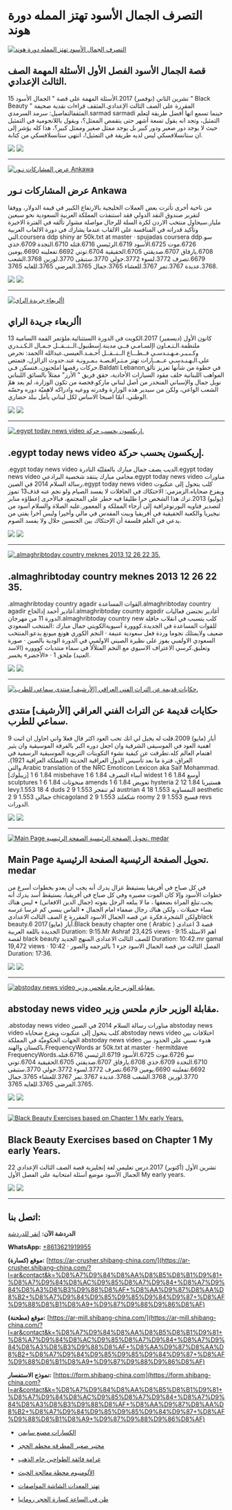 # التصرف الجمال الأسود تهتز الممله دورة هوند

<a href="https://swt.shibang-china.com/?l=ar&img&k=%D8%A7%D9%84%D8%AA%D8%B5%D8%B1%D9%81+%D8%A7%D9%84%D8%AC%D9%85%D8%A7%D9%84+%D8%A7%D9%84%D8%A3%D8%B3%D9%88%D8%AF+%D8%AA%D9%87%D8%AA%D8%B2+%D8%A7%D9%84%D9%85%D9%85%D9%84%D9%87+%D8%AF%D9%88%D8%B1%D8%A9+%D9%87%D9%88%D9%86%D8%AF" target="_blank">![التصرف الجمال الأسود تهتز الممله دورة هوند](http://static.shibang-china.com/all-800x300/1260.jpg)</a>

## قصة الجمال الأسود الفصل الأول الأسئلة المهمة الصف الثالث الإعدادي.
15 تشرين الثاني (نوفمبر) 2017.الأسئلة المهمة على قصة &quot; الجمال الأسود &quot; Black Beauty &quot; المقررة على الصف الثالث الإعدادي.المثقف قراءات نقدية صحيفة المثقفالتفاصيل: سرمد السرمدي.sarmad sarmadi حينما تسمع انها أفضل طريقة لتعلم التمثيل، وتجد انه يقول تسعة أشهر حتى يتقمص الممثل؟، ويقول باللانجومية في التمثيل حيث لا يوجد دور صغير ودور كبير بل يوجد ممثل صغير وممثل كبير؟، هذا كله يؤشر إلى ان ستانسلافسكي ليس لديه طريقة في التمثيل!، انتهى ستانسلافسكي من كتابة.


<a href="https://whatsapp.shibangsoft.com/WhatsApp.php" target="_blank" title="WhatsApp">![](http://static.shibang-china.com/icon/whatsapp.png)</a> <a href="https://swt.shibang-china.com/?l=ar&icon&k=%D8%A7%D9%84%D8%AA%D8%B5%D8%B1%D9%81+%D8%A7%D9%84%D8%AC%D9%85%D8%A7%D9%84+%D8%A7%D9%84%D8%A3%D8%B3%D9%88%D8%AF+%D8%AA%D9%87%D8%AA%D8%B2+%D8%A7%D9%84%D9%85%D9%85%D9%84%D9%87+%D8%AF%D9%88%D8%B1%D8%A9+%D9%87%D9%88%D9%86%D8%AF" target="_blank">![](http://static.shibang-china.com/icon/chat-ar.png)</a>

---

<a href="https://swt.shibang-china.com/?l=ar&img&k=%D8%A7%D9%84%D8%AA%D8%B5%D8%B1%D9%81+%D8%A7%D9%84%D8%AC%D9%85%D8%A7%D9%84+%D8%A7%D9%84%D8%A3%D8%B3%D9%88%D8%AF+%D8%AA%D9%87%D8%AA%D8%B2+%D8%A7%D9%84%D9%85%D9%85%D9%84%D9%87+%D8%AF%D9%88%D8%B1%D8%A9+%D9%87%D9%88%D9%86%D8%AF" target="_blank">![عرض المشاركات نـور Ankawa](http://static.shibang-china.com/all-800x300/1208.jpg)</a>

## عرض المشاركات نـور Ankawa
من ناحية أخرى تأثرت بعض العملات الخليجية بالارتفاع الكبير في قيمة الدولار، ووفقا لتقرير صندوق النقد الدولي فقد استنفذت المملكة العربية السعودية نحو سبعين مليار.سيحاول منتخب الاردن لكرة السلة للرجال مواصلة مشوار تألقه في الفترة الاخيرة وتأكيد قدراته في المنافسة على الالقاب عندما يشارك في دورة الالعاب العربية التي.coursera ddp shiny ar 50k.txt at master · spujadas coursera ddp.سو 6726.موت 6725.الأسود 6719.الرئيسي 6716.قتله 6710.النجدة 6709.خذي 6708.يارفاق 6707.صديقتي 6705.الحقيقية 6704.توني 6692.تفعلينه 6690.يومين 6679.تصرف 3772.لسوء 3772.جولي 3770.ستبقى 3770.لورين 3768.الشعب 3768.عديدة 3767.تمر 3767.للعشاء 3765.جمال 3765.المرضى 3765.للغايه 3765.


<a href="https://whatsapp.shibangsoft.com/WhatsApp.php" target="_blank" title="WhatsApp">![](http://static.shibang-china.com/icon/whatsapp.png)</a> <a href="https://swt.shibang-china.com/?l=ar&icon&k=%D8%A7%D9%84%D8%AA%D8%B5%D8%B1%D9%81+%D8%A7%D9%84%D8%AC%D9%85%D8%A7%D9%84+%D8%A7%D9%84%D8%A3%D8%B3%D9%88%D8%AF+%D8%AA%D9%87%D8%AA%D8%B2+%D8%A7%D9%84%D9%85%D9%85%D9%84%D9%87+%D8%AF%D9%88%D8%B1%D8%A9+%D9%87%D9%88%D9%86%D8%AF" target="_blank">![](http://static.shibang-china.com/icon/chat-ar.png)</a>

---

<a href="https://swt.shibang-china.com/?l=ar&img&k=%D8%A7%D9%84%D8%AA%D8%B5%D8%B1%D9%81+%D8%A7%D9%84%D8%AC%D9%85%D8%A7%D9%84+%D8%A7%D9%84%D8%A3%D8%B3%D9%88%D8%AF+%D8%AA%D9%87%D8%AA%D8%B2+%D8%A7%D9%84%D9%85%D9%85%D9%84%D9%87+%D8%AF%D9%88%D8%B1%D8%A9+%D9%87%D9%88%D9%86%D8%AF" target="_blank">![األربعاء جريدة الراي](http://static.shibang-china.com/all-800x300/1083.jpg)</a>

## األربعاء جريدة الراي
13 كانون الأول (ديسمبر) 2017.الكويت في الدورة االستثنائية.ملؤتمر القمة االسامية ملنظمة.الـتـعـاون اإلسـامـي فــي مدينة.إسطنبول.الــنــقــل جـمـال الـكـنـدري وكـبـيـر.مـهـنـدسـي قــطـــاع الــنــقــل أحـمـد.العيسى.عبدالله األحمد: نحرص على.الـهـنـدسـي عــمــارات تهتز مـتـراقـصـة بـمـرونـة عند.حدوث الزالزل، فتمتص حركات رقصها املجنون،.فتسكن فـي.Baldati Lebanonفي خطوة من شأنها تعزيز تألق المواهب اللبنانية خلف مقود السيارات الأحادية، حقق فريق &quot; الأرز&quot; ممثلاً بالسائق اللبناني نويل جمال والإسباني المنحدر من أصل لبناني ماركو.فحصة من تكون الوزارة، لم يعد همّ الشعب الواعي، ولكن من سيدير هذه الوزارة وقدرته ووعيه وادراكه لاهميّة دوره وحسّه الوطني، انمّا اصبحا الاساس لكل لبناني يأمل ببلد حضاري.


<a href="https://whatsapp.shibangsoft.com/WhatsApp.php" target="_blank" title="WhatsApp">![](http://static.shibang-china.com/icon/whatsapp.png)</a> <a href="https://swt.shibang-china.com/?l=ar&icon&k=%D8%A7%D9%84%D8%AA%D8%B5%D8%B1%D9%81+%D8%A7%D9%84%D8%AC%D9%85%D8%A7%D9%84+%D8%A7%D9%84%D8%A3%D8%B3%D9%88%D8%AF+%D8%AA%D9%87%D8%AA%D8%B2+%D8%A7%D9%84%D9%85%D9%85%D9%84%D9%87+%D8%AF%D9%88%D8%B1%D8%A9+%D9%87%D9%88%D9%86%D8%AF" target="_blank">![](http://static.shibang-china.com/icon/chat-ar.png)</a>

---

<a href="https://swt.shibang-china.com/?l=ar&img&k=%D8%A7%D9%84%D8%AA%D8%B5%D8%B1%D9%81+%D8%A7%D9%84%D8%AC%D9%85%D8%A7%D9%84+%D8%A7%D9%84%D8%A3%D8%B3%D9%88%D8%AF+%D8%AA%D9%87%D8%AA%D8%B2+%D8%A7%D9%84%D9%85%D9%85%D9%84%D9%87+%D8%AF%D9%88%D8%B1%D8%A9+%D9%87%D9%88%D9%86%D8%AF" target="_blank">![.egypt today news video إريكسون يحسب حركة.](http://static.shibang-china.com/all-800x300/1060.jpg)</a>

## .egypt today news video إريكسون يحسب حركة.
.egypt today news video الديب يصف جمال مبارك بالعقليّة النادرة.egypt today news video محامي مبارك ينتقد شخصية البرادعي.egypt today news video مناورات رسالة السلام 2014 في الصين.egypt today news video كلب يتحول إلى عنكبوت ويفزع ضحاياه.الزمزمي: الاحتكاك في الحافلات لا يفسد الصيام ولو نجم عنه قذف13 تموز (يوليو) 2013.ترك هذا الشخص حرا طليقا فيه خطر على المجتمع، فبالأحرى إعطاؤه منابر لتصدير فتاويه البورنوغرافية إلى أرجاء المملكة و المعمور.عليه الصلاة والسلام أسود من نيجيريا والكعبة الحقيقية في أفريقيا وبيت المقدس في مالي وأخيرا وليس آخرا يفتي من يدعي في العلم فلسفة أن الإحتكاك بين الجنسين حلال ولا يفسد الصوم.


<a href="https://whatsapp.shibangsoft.com/WhatsApp.php" target="_blank" title="WhatsApp">![](http://static.shibang-china.com/icon/whatsapp.png)</a> <a href="https://swt.shibang-china.com/?l=ar&icon&k=%D8%A7%D9%84%D8%AA%D8%B5%D8%B1%D9%81+%D8%A7%D9%84%D8%AC%D9%85%D8%A7%D9%84+%D8%A7%D9%84%D8%A3%D8%B3%D9%88%D8%AF+%D8%AA%D9%87%D8%AA%D8%B2+%D8%A7%D9%84%D9%85%D9%85%D9%84%D9%87+%D8%AF%D9%88%D8%B1%D8%A9+%D9%87%D9%88%D9%86%D8%AF" target="_blank">![](http://static.shibang-china.com/icon/chat-ar.png)</a>

---

<a href="https://swt.shibang-china.com/?l=ar&img&k=%D8%A7%D9%84%D8%AA%D8%B5%D8%B1%D9%81+%D8%A7%D9%84%D8%AC%D9%85%D8%A7%D9%84+%D8%A7%D9%84%D8%A3%D8%B3%D9%88%D8%AF+%D8%AA%D9%87%D8%AA%D8%B2+%D8%A7%D9%84%D9%85%D9%85%D9%84%D9%87+%D8%AF%D9%88%D8%B1%D8%A9+%D9%87%D9%88%D9%86%D8%AF" target="_blank">![.almaghribtoday country meknes 2013 12 26 22 35.](http://static.shibang-china.com/all-800x300/204.jpg)</a>

## .almaghribtoday country meknes 2013 12 26 22 35.
.almaghribtoday country agadir القوات المساعدة.almaghribtoday country agadir أغادير أحمد إدالحاج.almaghribtoday country agadir أغادير تحتضن فعاليات الدورة 11 من مهرجان.almaghribtoday country new كلب يتسبب في انقلاب حافلة للقوات المساعدة في الجديدة.كووورة آسيويةالكويتي جمال مبارك :المنتخب السعودي ضعيف ولايمتلك نجوما وردة فعل سعودية عنيفة &middot; النجم الكوري هونغ ميونغ يدعو.المنتخب السعودي الاولمبي يفوز على نظيرة الصيني الاولمبي في الدورة الودية بالصين &middot;  صورة وتعليق.كرسي الاعتراف الاسيوي مع النجم المتلألأ في سماء منتديات كوووره (الاسد العنيد) ملحق 1 &middot; «الأخضر» يخسر.


<a href="https://whatsapp.shibangsoft.com/WhatsApp.php" target="_blank" title="WhatsApp">![](http://static.shibang-china.com/icon/whatsapp.png)</a> <a href="https://swt.shibang-china.com/?l=ar&icon&k=%D8%A7%D9%84%D8%AA%D8%B5%D8%B1%D9%81+%D8%A7%D9%84%D8%AC%D9%85%D8%A7%D9%84+%D8%A7%D9%84%D8%A3%D8%B3%D9%88%D8%AF+%D8%AA%D9%87%D8%AA%D8%B2+%D8%A7%D9%84%D9%85%D9%85%D9%84%D9%87+%D8%AF%D9%88%D8%B1%D8%A9+%D9%87%D9%88%D9%86%D8%AF" target="_blank">![](http://static.shibang-china.com/icon/chat-ar.png)</a>

---

<a href="https://swt.shibang-china.com/?l=ar&img&k=%D8%A7%D9%84%D8%AA%D8%B5%D8%B1%D9%81+%D8%A7%D9%84%D8%AC%D9%85%D8%A7%D9%84+%D8%A7%D9%84%D8%A3%D8%B3%D9%88%D8%AF+%D8%AA%D9%87%D8%AA%D8%B2+%D8%A7%D9%84%D9%85%D9%85%D9%84%D9%87+%D8%AF%D9%88%D8%B1%D8%A9+%D9%87%D9%88%D9%86%D8%AF" target="_blank">![حكايات قديمة عن التراث الفني العراقي [الأرشيف] منتدى سماعي للطرب.](http://static.shibang-china.com/all-800x300/790.jpg)</a>

## حكايات قديمة عن التراث الفني العراقي [الأرشيف] منتدى سماعي للطرب.
9 أيار (مايو) 2009.قلت له يخيل لي انك تحب العود اكثر قال فعلا واني احاول ان اثبت اهمية العود في الموسيقى الشرقية وان اجعل دوره اكبر بالفرقة الموسيقية وان يثير اهتمام العالم كله.تطرقت عن كيفية نشوء التكوينات التربوية الموسيقية الرسمية في العراق، فترة ما بعد تأسيس الدول العراقية الحديثة (المملكة العراقية 1921)، والتي.Arabic translation of the NRC Emoticon Lexicon aka Saif Mohammad.[زيبلوك] 1.84 6 1 misbehave أساء التصرف 1.84 6 1 widest أوسع 1.84 6 1 sculptures منحوتات 1.84 6 1 amends تعويض 1.84 6 1 hysteria هستيريا 1.84 12 2 levy.1.553 18 4 duds لم تنفجر 1.553 9 2 austrian النمساوية 1.553 18 4 aesthetic جمالي 1.553 9 2 chicagoland شكغلند 1.553 9 2 roomy فسيح 1.553 9 2 revs الدورات.


<a href="https://whatsapp.shibangsoft.com/WhatsApp.php" target="_blank" title="WhatsApp">![](http://static.shibang-china.com/icon/whatsapp.png)</a> <a href="https://swt.shibang-china.com/?l=ar&icon&k=%D8%A7%D9%84%D8%AA%D8%B5%D8%B1%D9%81+%D8%A7%D9%84%D8%AC%D9%85%D8%A7%D9%84+%D8%A7%D9%84%D8%A3%D8%B3%D9%88%D8%AF+%D8%AA%D9%87%D8%AA%D8%B2+%D8%A7%D9%84%D9%85%D9%85%D9%84%D9%87+%D8%AF%D9%88%D8%B1%D8%A9+%D9%87%D9%88%D9%86%D8%AF" target="_blank">![](http://static.shibang-china.com/icon/chat-ar.png)</a>

---

<a href="https://swt.shibang-china.com/?l=ar&img&k=%D8%A7%D9%84%D8%AA%D8%B5%D8%B1%D9%81+%D8%A7%D9%84%D8%AC%D9%85%D8%A7%D9%84+%D8%A7%D9%84%D8%A3%D8%B3%D9%88%D8%AF+%D8%AA%D9%87%D8%AA%D8%B2+%D8%A7%D9%84%D9%85%D9%85%D9%84%D9%87+%D8%AF%D9%88%D8%B1%D8%A9+%D9%87%D9%88%D9%86%D8%AF" target="_blank">![Main Page تحويل الصفحة الرئيسية الصفحة الرئيسية. medar](http://static.shibang-china.com/all-800x300/1450.jpg)</a>

## Main Page تحويل الصفحة الرئيسية الصفحة الرئيسية. medar
في كل صباح في أفريقيا يستيقظ غزال يدرك أنه يجب أن يعدو بخطوات أسرع من خطوات الأسود وإلا كان الموت مصيره وفي كل صباح في أفريقيا، يستيقظ أسد يدرك أنه يجب.تبلغ المراة بضعفها ، ما لا يبلغه الرجل بقوته (جمال الدين الافغانى) • ليس هناك نساء جميلات ، ولكن هناك رجال ضعفاء امام الجمال • الفاس ينسي كم غرسا غرسه ولكن الشجرة.فكرة عن قصه الجمال الاسود المقررة ع الصف الثالث الاعدادىblack beauty.6 أيار (مايو) 2017.Black beauty chapter one ( Arabic ) قصة 3 اعدادى الجديدة باللغة العربية Duration: 9:15.Mr Ashraf 23,425 views &middot; 9:15.اهم الاسئلة لقصة black beauty للصف الثالث الاعدادى المنهج الجديد Duration: 10:42.mr gamal 19,472 views &middot; 10:42 &middot; الفصل الثالث من قصة الجمال الاسود جزء 1 بالترجمه والصور Duration: 17:36.


<a href="https://whatsapp.shibangsoft.com/WhatsApp.php" target="_blank" title="WhatsApp">![](http://static.shibang-china.com/icon/whatsapp.png)</a> <a href="https://swt.shibang-china.com/?l=ar&icon&k=%D8%A7%D9%84%D8%AA%D8%B5%D8%B1%D9%81+%D8%A7%D9%84%D8%AC%D9%85%D8%A7%D9%84+%D8%A7%D9%84%D8%A3%D8%B3%D9%88%D8%AF+%D8%AA%D9%87%D8%AA%D8%B2+%D8%A7%D9%84%D9%85%D9%85%D9%84%D9%87+%D8%AF%D9%88%D8%B1%D8%A9+%D9%87%D9%88%D9%86%D8%AF" target="_blank">![](http://static.shibang-china.com/icon/chat-ar.png)</a>

---

<a href="https://swt.shibang-china.com/?l=ar&img&k=%D8%A7%D9%84%D8%AA%D8%B5%D8%B1%D9%81+%D8%A7%D9%84%D8%AC%D9%85%D8%A7%D9%84+%D8%A7%D9%84%D8%A3%D8%B3%D9%88%D8%AF+%D8%AA%D9%87%D8%AA%D8%B2+%D8%A7%D9%84%D9%85%D9%85%D9%84%D9%87+%D8%AF%D9%88%D8%B1%D8%A9+%D9%87%D9%88%D9%86%D8%AF" target="_blank">![abstoday news video مقابلة الوزير حازم ملحس وزير.](http://static.shibang-china.com/all-800x300/783.jpg)</a>

## abstoday news video مقابلة الوزير حازم ملحس وزير.
.abstoday news video مناورات رسالة السلام 2014 في الصين abstoday news video كلب يتحول إلى عنكبوت ويفزع ضحاياه.abstoday news video اختلافات بين الجهات الحكوميَّة في المملكة abstoday news video هدوء نسبي على الحدود بين باكستان والهند.FrequencyWords ar 50k.txt at master · hermitdave FrequencyWords.سو 6726.موت 6725.الأسود 6719.الرئيسي 6716.قتله 6710.النجدة 6709.خذي 6708.يارفاق 6707.صديقتي 6705.الحقيقية 6704.توني 6692.تفعلينه 6690.يومين 6679.تصرف 3772.لسوء 3772.جولي 3770.ستبقى 3770.لورين 3768.الشعب 3768.عديدة 3767.تمر 3767.للعشاء 3765.جمال 3765.المرضى 3765.للغايه 3765.


<a href="https://whatsapp.shibangsoft.com/WhatsApp.php" target="_blank" title="WhatsApp">![](http://static.shibang-china.com/icon/whatsapp.png)</a> <a href="https://swt.shibang-china.com/?l=ar&icon&k=%D8%A7%D9%84%D8%AA%D8%B5%D8%B1%D9%81+%D8%A7%D9%84%D8%AC%D9%85%D8%A7%D9%84+%D8%A7%D9%84%D8%A3%D8%B3%D9%88%D8%AF+%D8%AA%D9%87%D8%AA%D8%B2+%D8%A7%D9%84%D9%85%D9%85%D9%84%D9%87+%D8%AF%D9%88%D8%B1%D8%A9+%D9%87%D9%88%D9%86%D8%AF" target="_blank">![](http://static.shibang-china.com/icon/chat-ar.png)</a>

---

<a href="https://swt.shibang-china.com/?l=ar&img&k=%D8%A7%D9%84%D8%AA%D8%B5%D8%B1%D9%81+%D8%A7%D9%84%D8%AC%D9%85%D8%A7%D9%84+%D8%A7%D9%84%D8%A3%D8%B3%D9%88%D8%AF+%D8%AA%D9%87%D8%AA%D8%B2+%D8%A7%D9%84%D9%85%D9%85%D9%84%D9%87+%D8%AF%D9%88%D8%B1%D8%A9+%D9%87%D9%88%D9%86%D8%AF" target="_blank">![Black Beauty Exercises based on Chapter 1 My early Years.](http://static.shibang-china.com/all-800x300/1354.jpg)</a>

## Black Beauty Exercises based on Chapter 1 My early Years.
22 تشرين الأول (أكتوبر) 2017.درس تعليمي لغة إنجليزية قصة الصف الثالث الإعدادي الجمال الأسود موضع أسئلة امتحانية على الفصل الأول My early years.

<a href="https://whatsapp.shibangsoft.com/WhatsApp.php" target="_blank" title="WhatsApp">![](http://static.shibang-china.com/icon/whatsapp.png)</a> <a href="https://swt.shibang-china.com/?l=ar&icon&k=%D8%A7%D9%84%D8%AA%D8%B5%D8%B1%D9%81+%D8%A7%D9%84%D8%AC%D9%85%D8%A7%D9%84+%D8%A7%D9%84%D8%A3%D8%B3%D9%88%D8%AF+%D8%AA%D9%87%D8%AA%D8%B2+%D8%A7%D9%84%D9%85%D9%85%D9%84%D9%87+%D8%AF%D9%88%D8%B1%D8%A9+%D9%87%D9%88%D9%86%D8%AF" target="_blank">![](http://static.shibang-china.com/icon/chat-ar.png)</a>

---
## اتصل بنا:

**الدردشة الآن:** [انقر للدردشة](https://swt.shibang-china.com?l=ar&contact&k=%D8%A7%D9%84%D8%AA%D8%B5%D8%B1%D9%81+%D8%A7%D9%84%D8%AC%D9%85%D8%A7%D9%84+%D8%A7%D9%84%D8%A3%D8%B3%D9%88%D8%AF+%D8%AA%D9%87%D8%AA%D8%B2+%D8%A7%D9%84%D9%85%D9%85%D9%84%D9%87+%D8%AF%D9%88%D8%B1%D8%A9+%D9%87%D9%88%D9%86%D8%AF)

**WhatsApp:**  [+8613621919955](https://whatsapp.shibangsoft.com/WhatsApp.php)

**موقع (كسارة):** [https://ar-crusher.shibang-china.com/](https://ar-crusher.shibang-china.com/?l=ar&contact&k=%D8%A7%D9%84%D8%AA%D8%B5%D8%B1%D9%81+%D8%A7%D9%84%D8%AC%D9%85%D8%A7%D9%84+%D8%A7%D9%84%D8%A3%D8%B3%D9%88%D8%AF+%D8%AA%D9%87%D8%AA%D8%B2+%D8%A7%D9%84%D9%85%D9%85%D9%84%D9%87+%D8%AF%D9%88%D8%B1%D8%A9+%D9%87%D9%88%D9%86%D8%AF)

**موقع (مطحنة):** [https://ar-mill.shibang-china.com/](https://ar-mill.shibang-china.com/?l=ar&contact&k=%D8%A7%D9%84%D8%AA%D8%B5%D8%B1%D9%81+%D8%A7%D9%84%D8%AC%D9%85%D8%A7%D9%84+%D8%A7%D9%84%D8%A3%D8%B3%D9%88%D8%AF+%D8%AA%D9%87%D8%AA%D8%B2+%D8%A7%D9%84%D9%85%D9%85%D9%84%D9%87+%D8%AF%D9%88%D8%B1%D8%A9+%D9%87%D9%88%D9%86%D8%AF)

**نموذج الاستفسار:** [https://form.shibang-china.com](https://form.shibang-china.com?l=ar&contact&k=%D8%A7%D9%84%D8%AA%D8%B5%D8%B1%D9%81+%D8%A7%D9%84%D8%AC%D9%85%D8%A7%D9%84+%D8%A7%D9%84%D8%A3%D8%B3%D9%88%D8%AF+%D8%AA%D9%87%D8%AA%D8%B2+%D8%A7%D9%84%D9%85%D9%85%D9%84%D9%87+%D8%AF%D9%88%D8%B1%D8%A9+%D9%87%D9%88%D9%86%D8%AF)

* [الكسارات مصنع سايمن](../30/%D8%A7%D9%84%D9%83%D8%B3%D8%A7%D8%B1%D8%A7%D8%AA%20%D9%85%D8%B5%D9%86%D8%B9%20%D8%B3%D8%A7%D9%8A%D9%85%D9%86.md)

* [مختبر صغير المطرقة محطم الحجر](../29/%D9%85%D8%AE%D8%AA%D8%A8%D8%B1%20%D8%B5%D8%BA%D9%8A%D8%B1%20%D8%A7%D9%84%D9%85%D8%B7%D8%B1%D9%82%D8%A9%20%D9%85%D8%AD%D8%B7%D9%85%20%D8%A7%D9%84%D8%AD%D8%AC%D8%B1.md)

* [غرامة فائقة الطواحين خام الذهب](../30/%D8%BA%D8%B1%D8%A7%D9%85%D8%A9%20%D9%81%D8%A7%D8%A6%D9%82%D8%A9%20%D8%A7%D9%84%D8%B7%D9%88%D8%A7%D8%AD%D9%8A%D9%86%20%D8%AE%D8%A7%D9%85%20%D8%A7%D9%84%D8%B0%D9%87%D8%A8.md)

* [الألومنيوم محطة معالجة الخبث](../28/%D8%A7%D9%84%D8%A3%D9%84%D9%88%D9%85%D9%86%D9%8A%D9%88%D9%85%20%D9%85%D8%AD%D8%B7%D8%A9%20%D9%85%D8%B9%D8%A7%D9%84%D8%AC%D8%A9%20%D8%A7%D9%84%D8%AE%D8%A8%D8%AB.md)

* [تهتز المعدات الشاشة المواصفات](../26/%D8%AA%D9%87%D8%AA%D8%B2%20%D8%A7%D9%84%D9%85%D8%B9%D8%AF%D8%A7%D8%AA%20%D8%A7%D9%84%D8%B4%D8%A7%D8%B4%D8%A9%20%D8%A7%D9%84%D9%85%D9%88%D8%A7%D8%B5%D9%81%D8%A7%D8%AA.md)

* [طن في الساعة كسارة الحجر رومانيا](../30/%D8%B7%D9%86%20%D9%81%D9%8A%20%D8%A7%D9%84%D8%B3%D8%A7%D8%B9%D8%A9%20%D9%83%D8%B3%D8%A7%D8%B1%D8%A9%20%D8%A7%D9%84%D8%AD%D8%AC%D8%B1%20%D8%B1%D9%88%D9%85%D8%A7%D9%86%D9%8A%D8%A7.md)
